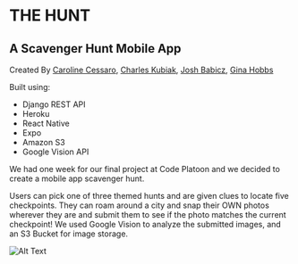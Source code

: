 # THE HUNT
A Scavenger Hunt Mobile App
---
Created By [Caroline Cessaro](https://github.com/wynspeare), [Charles Kubiak](https://github.com/crkubiak), [Josh Babicz](https://github.com/Joshuab90), [Gina Hobbs](https://github.com/GinaHobbs)

Built using:
- Django REST API
- Heroku
- React Native
- Expo
- Amazon S3
- Google Vision API

We had one week for our final project at Code Platoon and we decided to create a mobile app scavenger hunt. 

Users can pick one of three themed hunts and are given clues to locate five checkpoints. They can roam around a city and snap their OWN photos wherever they are and submit them to see if the photo matches the current checkpoint! We used Google Vision to analyze the submitted images, and an S3 Bucket for image storage.

![Alt Text](https://github.com/wynspeare/wynspeare.github.io/blob/master/img/TheHunt.gif)

